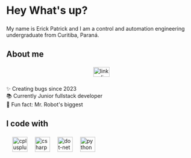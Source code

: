 <h1 align="left">Hey What's up?</h1>

###

<p align="left">My name is Erick Patrick and I am a control and automation engineering undergraduate from Curitiba, Paraná.</p>

###

<h2 align="left">About me</h2>

###

<div align="center">
  <a href="https://www.linkedin.com/in/erick-patrick-abb016247/" target="_blank">
    <img src="https://raw.githubusercontent.com/maurodesouza/profile-readme-generator/master/src/assets/icons/social/linkedin/default.svg" width="43" height="26" alt="linkedin logo"  />
  </a>
</div>

###

<p align="left">✨ Creating bugs since 2023<br>📚 Currently Junior fullstack developer<br>🎲 Fun fact: Mr. Robot's biggest 
</p>

###

<h2 align="left">I code with</h2>

###

<div align="left">
  <img width="12" />
  <img src="https://cdn.jsdelivr.net/gh/devicons/devicon/icons/cplusplus/cplusplus-original.svg" height="40" alt="cplusplus logo"  />
  <img width="12" />
  <img src="https://cdn.jsdelivr.net/gh/devicons/devicon/icons/csharp/csharp-original.svg" height="40" alt="csharp logo"  />
  <img width="12" />
  <img src="https://cdn.jsdelivr.net/gh/devicons/devicon/icons/dot-net/dot-net-original.svg" height="40" alt="dot-net logo"  />
  <img width="12" />
  <img src="https://cdn.jsdelivr.net/gh/devicons/devicon/icons/python/python-original.svg" height="40" alt="python logo"  />
  <img width="12" />
</div>

###
